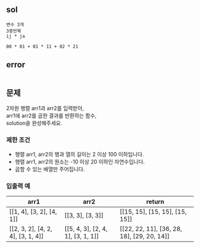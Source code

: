 ## sol
```
변수 3개
3중반복
ij * ja

00 * 01 + 01 * 11 + 02 * 21
```
## error
```
```
## 문제
2차원 행렬 arr1과 arr2를 입력받아,  
arr1에 arr2를 곱한 결과를 반환하는 함수,  
solution을 완성해주세요.  
  
### 제한 조건  
- 행렬 arr1, arr2의 행과 열의 길이는 2 이상 100 이하입니다.  
- 행렬 arr1, arr2의 원소는 -10 이상 20 이하인 자연수입니다.  
- 곱할 수 있는 배열만 주어집니다.  
  
### 입출력 예  
| arr1                              | arr2                              | return                                     |
| --------------------------------- | --------------------------------- | ------------------------------------------ |
| [[1, 4], [3, 2], [4, 1]]          | [[3, 3], [3, 3]]                  | [[15, 15], [15, 15], [15, 15]]             |
| [[2, 3, 2], [4, 2, 4], [3, 1, 4]] | [[5, 4, 3], [2, 4, 1], [3, 1, 1]] | [[22, 22, 11], [36, 28, 18], [29, 20, 14]] |